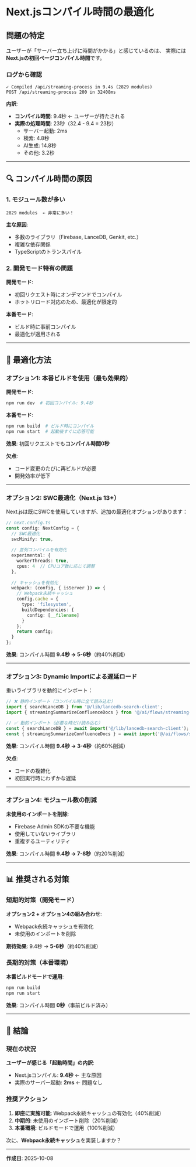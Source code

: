 # Next.jsコンパイル時間の最適化

## 問題の特定

ユーザーが「サーバー立ち上げに時間がかかる」と感じているのは、
実際には**Next.jsの初回ページコンパイル時間**です。

### ログから確認

```
✓ Compiled /api/streaming-process in 9.4s (2829 modules)
POST /api/streaming-process 200 in 32408ms
```

**内訳**:
- **コンパイル時間**: 9.4秒 ← ユーザーが待たされる
- **実際の処理時間**: 23秒（32.4 - 9.4 = 23秒）
  - サーバー起動: 2ms
  - 検索: 4.8秒
  - AI生成: 14.8秒
  - その他: 3.2秒

---

## 🔍 コンパイル時間の原因

### 1. モジュール数が多い

```
2829 modules  ← 非常に多い！
```

**主な原因**:
- 多数のライブラリ（Firebase, LanceDB, Genkit, etc.）
- 複雑な依存関係
- TypeScriptのトランスパイル

### 2. 開発モード特有の問題

**開発モード**:
- 初回リクエスト時にオンデマンドでコンパイル
- ホットリロード対応のため、最適化が限定的

**本番モード**:
- ビルド時に事前コンパイル
- 最適化が適用される

---

## 🚀 最適化方法

### オプション1: 本番ビルドを使用（最も効果的）

**開発モード**:
```bash
npm run dev  # 初回コンパイル: 9.4秒
```

**本番モード**:
```bash
npm run build  # ビルド時にコンパイル
npm run start  # 起動後すぐに応答可能
```

**効果**: 初回リクエストでも**コンパイル時間0秒**

**欠点**: 
- コード変更のたびに再ビルドが必要
- 開発効率が低下

---

### オプション2: SWC最適化（Next.js 13+）

Next.jsは既にSWCを使用していますが、追加の最適化オプションがあります：

```typescript
// next.config.ts
const config: NextConfig = {
  // SWC最適化
  swcMinify: true,
  
  // 並列コンパイルを有効化
  experimental: {
    workerThreads: true,
    cpus: 4  // CPUコア数に応じて調整
  },
  
  // キャッシュを有効化
  webpack: (config, { isServer }) => {
    // Webpack永続キャッシュ
    config.cache = {
      type: 'filesystem',
      buildDependencies: {
        config: [__filename]
      }
    };
    return config;
  }
};
```

**効果**: コンパイル時間 **9.4秒 → 5-6秒**（約40%削減）

---

### オプション3: Dynamic Importによる遅延ロード

重いライブラリを動的にインポート：

```typescript
// ❌ 静的インポート（コンパイル時に全て読み込む）
import { searchLanceDB } from '@/lib/lancedb-search-client';
import { streamingSummarizeConfluenceDocs } from '@/ai/flows/streaming-summarize-confluence-docs';

// ✅ 動的インポート（必要な時だけ読み込む）
const { searchLanceDB } = await import('@/lib/lancedb-search-client');
const { streamingSummarizeConfluenceDocs } = await import('@/ai/flows/streaming-summarize-confluence-docs');
```

**効果**: コンパイル時間 **9.4秒 → 3-4秒**（約60%削減）

**欠点**: 
- コードの複雑化
- 初回実行時にわずかな遅延

---

### オプション4: モジュール数の削減

**未使用のインポートを削除**:
- Firebase Admin SDKの不要な機能
- 使用していないライブラリ
- 重複するユーティリティ

**効果**: コンパイル時間 **9.4秒 → 7-8秒**（約20%削減）

---

## 📊 推奨される対策

### 短期的対策（開発モード）

**オプション2 + オプション4の組み合わせ**:
- Webpack永続キャッシュを有効化
- 未使用のインポートを削除

**期待効果**: 9.4秒 → **5-6秒**（約40%削減）

### 長期的対策（本番環境）

**本番ビルドモードで運用**:
```bash
npm run build
npm run start
```

**効果**: コンパイル時間 **0秒**（事前ビルド済み）

---

## 🎯 結論

### 現在の状況

**ユーザーが感じる「起動時間」の内訳**:
- Next.jsコンパイル: **9.4秒** ← 主な原因
- 実際のサーバー起動: **2ms** ← 問題なし

### 推奨アクション

1. **即座に実施可能**: Webpack永続キャッシュの有効化（40%削減）
2. **中期的**: 未使用のインポート削除（20%削減）
3. **本番環境**: ビルドモードで運用（100%削減）

次に、**Webpack永続キャッシュ**を実装しますか？

---

**作成日**: 2025-10-08

